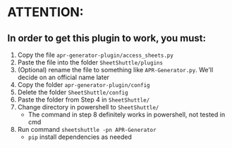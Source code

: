 # ATTENTION:

## In order to get this plugin to work, you must:

1. Copy the file `apr-generator-plugin/access_sheets.py`
2. Paste the file into the folder `SheetShuttle/plugins`
3. (Optional) rename the file to something like `APR-Generator.py`. We'll decide on an official name later
4. Copy the folder `apr-generator-plugin/config`
5. Delete the folder `SheetShuttle/config`
6. Paste the folder from Step 4 in `SheetShuttle/`
7. Change directory in powershell to `SheetShuttle/`
    - The command in step 8 definitely works in powershell, not tested in cmd
8. Run command `sheetshuttle -pn APR-Generator`
    - `pip` install dependencies as needed